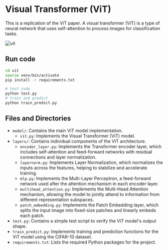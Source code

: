 # Visual Transformer (ViT)

This is a replication of the ViT paper. A visual transformer (ViT) is a type of neural network that uses self-attention to process images for classification tasks.

![vit](https://velog.velcdn.com/images/uvictoli/post/9a900600-956e-4254-bd95-6239316b317a/image.png)

## Run code

```bash
cd vit
source venv/bin/activate
pip install -r requirements.txt
```

```bash
# test code
python test.py
# train and predict
python train_predict.py
```

## Files and Directories

- `model/`: Contains the main ViT model implementation.
  - `vit.py`: Implements the Visual Transformer (ViT) model.
- `layers/`: Contains individual components of the ViT architecture.
  - `encoder_layer.py`: Implements the Transformer encoder layer, which includes self-attention and feed-forward networks with residual connections and layer normalization.
  - `layernorm.py`: Implements Layer Normalization, which normalizes the inputs across the features, helping to stabilize and accelerate training.
  - `mlp.py`: Implements the Multi-Layer Perceptron, a feed-forward network used after the attention mechanism in each encoder layer.
  - `multihead_attention.py`: Implements the Multi-Head Attention mechanism, allowing the model to jointly attend to information from different representation subspaces.
  - `patch_embedding.py`: Implements the Patch Embedding layer, which splits the input image into fixed-size patches and linearly embeds each patch.
- `test.py`: Contains a simple test script to verify the ViT model's output shape.
- `train_predict.py`: Implements training and prediction functions for the ViT model using the CIFAR-10 dataset.
- `requirements.txt`: Lists the required Python packages for the project.